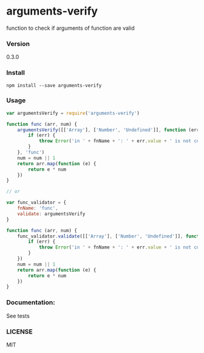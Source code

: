 # arguments-verify
function to check if arguments of function are valid

### Version
0.3.0

### Install
```
npm install --save arguments-verify
```

### Usage
``` javascript
var argumentsVerify = require('arguments-verify')

function func (arr, num) {
    argumentsVerify([['Array'], ['Number', 'Undefined']], function (err) {
        if (err) {
            throw Error('in ' + fnName + ': ' + err.value + ' is not correct')
        }
    }, 'func')
    num = num || 1
    return arr.map(function (e) {
        return e * num
    })
}

// or

var func_validator = {
    fnName: 'func',
    validate: argumentsVerify
}

function func (arr, num) {
    func_validator.validate([['Array'], ['Number', 'Undefined']], function (err) {
        if (err) {
            throw Error('in ' + fnName + ': ' + err.value + ' is not correct')
        }
    })
    num = num || 1
    return arr.map(function (e) {
        return e * num
    })
}
```

### Documentation:
See tests


### LICENSE
MIT

